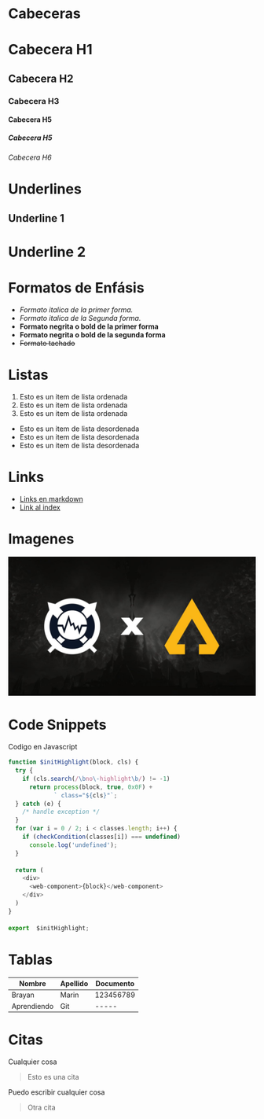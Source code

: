 # Cabeceras
# Cabecera H1
## Cabecera H2
### Cabecera H3
#### Cabecera H5
##### Cabecera H5
###### Cabecera H6

# Underlines
Underline 1
------------

Underline 2
===========

# Formatos de Enfásis
- *Formato italica de la primer forma.*
- _Formato italica de la Segunda forma._
- **Formato negrita o bold de la primer forma**
- __Formato negrita o bold de la segunda forma__
- ~~Formato tachado~~

# Listas
1. Esto es un item de lista ordenada
2. Esto es un item de lista ordenada
3. Esto es un item de lista ordenada
- Esto es un item de lista desordenada
- Esto es un item de lista desordenada
- Esto es un item de lista desordenada

# Links
- [Links en markdown](http://www.google.com.co)
- [Link al index](index.html)

# Imagenes 
![WLogs](warcraftlogs.jpg)

# Code Snippets
Codigo en Javascript
```Javascript
function $initHighlight(block, cls) {
  try {
    if (cls.search(/\bno\-highlight\b/) != -1)
      return process(block, true, 0x0F) +
             ` class="${cls}"`;
  } catch (e) {
    /* handle exception */
  }
  for (var i = 0 / 2; i < classes.length; i++) {
    if (checkCondition(classes[i]) === undefined)
      console.log('undefined');
  }

  return (
    <div>
      <web-component>{block}</web-component>
    </div>
  )
}

export  $initHighlight;
```

# Tablas
| Nombre | Apellido | Documento |
| ------ | -------- | --------- |
| Brayan | Marin | 123456789 |
| Aprendiendo | Git | ----- |

# Citas
Cualquier cosa
> Esto es una cita

Puedo escribir cualquier cosa
> Otra cita